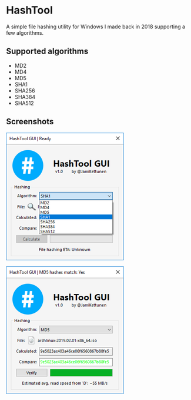 # HashTool
A simple file hashing utility for Windows I made back in 2018 supporting a few algorithms.

## Supported algorithms
* MD2
* MD4
* MD5
* SHA1
* SHA256
* SHA384
* SHA512

## Screenshots

![Supported algorithms preview](/Resources/preview-1.png)

![Hash comparison preview](/Resources/preview-2.png)
